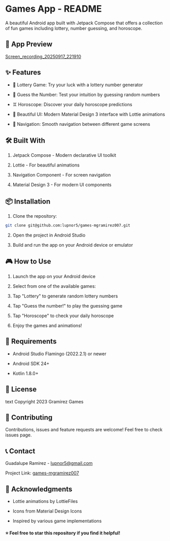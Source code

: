 # Games App - README

A beautiful Android app built with Jetpack Compose that offers a collection of fun games including lottery, number guessing, and horoscope.

## 📱 App Preview

[Screen_recording_20250917_221910](https://github.com/user-attachments/assets/32ba91d3-236f-4b7f-9aaa-622bd2880bf2)

## ✨ Features

  - 🎰 Lottery Game: Try your luck with a lottery number generator

  - 🔢 Guess the Number: Test your intuition by guessing random numbers

  - ♊ Horoscope: Discover your daily horoscope predictions

  - 🎨 Beautiful UI: Modern Material Design 3 interface with Lottie animations

  - 🧭 Navigation: Smooth navigation between different game screens

## 🛠️ Built With

1. Jetpack Compose - Modern declarative UI toolkit

2. Lottie - For beautiful animations

3. Navigation Component - For screen navigation

4. Material Design 3 - For modern UI components

## 📦 Installation

1. Clone the repository:

```bash
git clone git@github.com:lupnor5/games-mgramirez007.git
```
2. Open the project in Android Studio

3. Build and run the app on your Android device or emulator

## 🎮 How to Use

1. Launch the app on your Android device

2. Select from one of the available games:

3. Tap "Lottery" to generate random lottery numbers

4. Tap "Guess the number!" to play the guessing game

5. Tap "Horoscope" to check your daily horoscope

6. Enjoy the games and animations!

## 🔧 Requirements

  * Android Studio Flamingo (2022.2.1) or newer

  * Android SDK 24+

  * Kotlin 1.8.0+

## 📄 License
text
Copyright 2023 Gramirez Games

## 🤝 Contributing
Contributions, issues and feature requests are welcome! Feel free to check issues page.

## 📞 Contact

Guadalupe Ramirez - lupnor5@gmail.com

Project Link: [games-mgramirez007](https://github.com/lupnor5/games-mgramirez007)

## 🙏 Acknowledgments

  * Lottie animations by LottieFiles

  * Icons from Material Design Icons

  * Inspired by various game implementations

#### ⭐️ Feel free to star this repository if you find it helpful!

